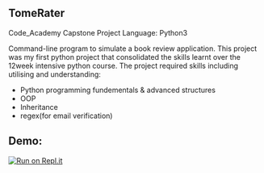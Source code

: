 ## TomeRater
Code_Academy Capstone Project
Language: Python3

Command-line program to simulate a book review application. This project was my first python project that consolidated the skills learnt over the 12week intensive python course. The project required skills including utilising and understanding:
- Python programming fundementals & advanced structures
- OOP
- Inheritance
- regex(for email verification)

## Demo:

[![Run on Repl.it](https://repl.it/badge/github/jleg13/TomeRater)](https://repl.it/github/jleg13/TomeRater)

